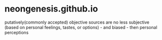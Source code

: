 # neongenesis.github.io
putatively(commonly accepted) objective sources are no  less subjective (based on personal feelings, tastes, or options) - and biased - then personal perceptions
